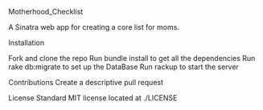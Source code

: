 Motherhood_Checklist

A Sinatra web app for creating a core list for moms.

Installation

Fork and clone the repo
Run bundle install to get all the dependencies
Run rake db:migrate to set up the DataBase
Run rackup to start the server

Contributions
Create a descriptive pull request

License
Standard MIT license located at ./LICENSE
